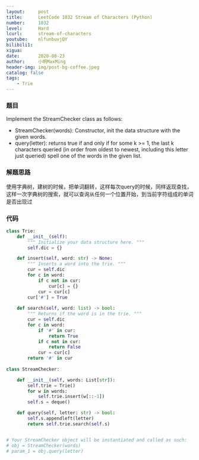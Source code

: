 ```yaml
---
layout:     post
title:      LeetCode 1032 Stream of Characters (Python)
number:     1032
level:      Hard
lcurl:      stream-of-characters
youtube:    nlfunbuvjQY
bilibili1:  
xigua:      
date:       2020-08-23
author:     小明MaxMing
header-img: img/post-bg-coffee.jpeg
catalog: false
tags:
    - Trie
---
```


### 题目

Implement the StreamChecker class as follows:

- StreamChecker(words): Constructor, init the data structure with the given words.
- query(letter): returns true if and only if for some k >= 1, the last k characters queried (in order from oldest to newest, including this letter just queried) spell one of the words in the given list.

### 解题思路

使用字典树，建树的时候，把单词翻转，这样每次query的时候，同样返现查找，这样一次字典树的搜索，就可以查询从任何一个位置开始，到当前字符组成的单词是否出现过

### 代码
```python
class Trie:
    def __init__(self):
        """ Initialize your data structure here. """
        self.dic = {}

    def insert(self, word: str) -> None:
        """ Inserts a word into the trie. """
        cur = self.dic
        for c in word:
            if c not in cur:
                cur[c] = {}
            cur = cur[c]
        cur['#'] = True
        
    def search(self, word: list) -> bool:
        """ Returns if the word is in the trie. """
        cur = self.dic
        for c in word:
            if '#' in cur:
                return True
            if c not in cur:
                return False
            cur = cur[c]
        return '#' in cur
    
class StreamChecker:

    def __init__(self, words: List[str]):
        self.trie = Trie()
        for w in words:
            self.trie.insert(w[::-1])
        self.s = deque()

    def query(self, letter: str) -> bool:
        self.s.appendleft(letter)
        return self.trie.search(self.s)


# Your StreamChecker object will be instantiated and called as such:
# obj = StreamChecker(words)
# param_1 = obj.query(letter)
```
